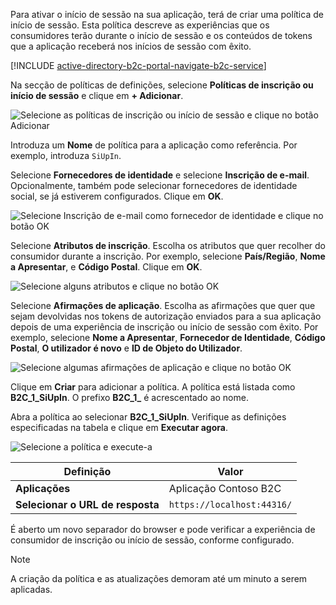 Para ativar o início de sessão na sua aplicação, terá de criar uma política de início de sessão. Esta política descreve as experiências que os consumidores terão durante o início de sessão e os conteúdos de tokens que a aplicação receberá nos inícios de sessão com êxito.

[!INCLUDE [active-directory-b2c-portal-navigate-b2c-service](active-directory-b2c-portal-navigate-b2c-service.md)]

Na secção de políticas de definições, selecione **Políticas de inscrição ou início de sessão** e clique em **+ Adicionar**.

![Selecione as políticas de inscrição ou início de sessão e clique no botão Adicionar](media/active-directory-b2c-create-sign-in-sign-up-policy/add-b2c-signup-signin-policy.png)

Introduza um **Nome** de política para a aplicação como referência. Por exemplo, introduza `SiUpIn`.

Selecione **Fornecedores de identidade** e selecione **Inscrição de e-mail**. Opcionalmente, também pode selecionar fornecedores de identidade social, se já estiverem configurados. Clique em **OK**.

![Selecione Inscrição de e-mail como fornecedor de identidade e clique no botão OK](media/active-directory-b2c-create-sign-in-sign-up-policy/add-b2c-signup-signin-identity-providers.png)

Selecione **Atributos de inscrição**. Escolha os atributos que quer recolher do consumidor durante a inscrição. Por exemplo, selecione **País/Região**, **Nome a Apresentar**, e **Código Postal**. Clique em **OK**.

![Selecione alguns atributos e clique no botão OK](media/active-directory-b2c-create-sign-in-sign-up-policy/add-b2c-signup-signin-sign-up-attributes.png)

Selecione **Afirmações de aplicação**. Escolha as afirmações que quer que sejam devolvidas nos tokens de autorização enviados para a sua aplicação depois de uma experiência de inscrição ou início de sessão com êxito. Por exemplo, selecione **Nome a Apresentar**, **Fornecedor de Identidade**, **Código Postal**, **O utilizador é novo** e **ID de Objeto do Utilizador**.

![Selecione algumas afirmações de aplicação e clique no botão OK](media/active-directory-b2c-create-sign-in-sign-up-policy/add-b2c-signup-signin-application-claims.png)

Clique em **Criar** para adicionar a política. A política está listada como **B2C_1_SiUpIn**. O prefixo **B2C_1_** é acrescentado ao nome.

Abra a política ao selecionar **B2C_1_SiUpIn**. Verifique as definições especificadas na tabela e clique em **Executar agora**.

![Selecione a política e execute-a](media/active-directory-b2c-create-sign-in-sign-up-policy/run-b2c-signup-signin-policy.png)

| Definição      | Valor  |
| ------------ | ------ |
| **Aplicações** | Aplicação Contoso B2C |
| **Selecionar o URL de resposta** | `https://localhost:44316/` |

É aberto um novo separador do browser e pode verificar a experiência de consumidor de inscrição ou início de sessão, conforme configurado.

> [!NOTE]
> A criação da política e as atualizações demoram até um minuto a serem aplicadas.
>